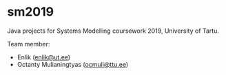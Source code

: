# sm2019
Java projects for Systems Modelling coursework 2019, University of Tartu.

Team member:
- Enlik (enlik@ut.ee)
- Octanty Mulianingtyas (ocmuli@ttu.ee)
